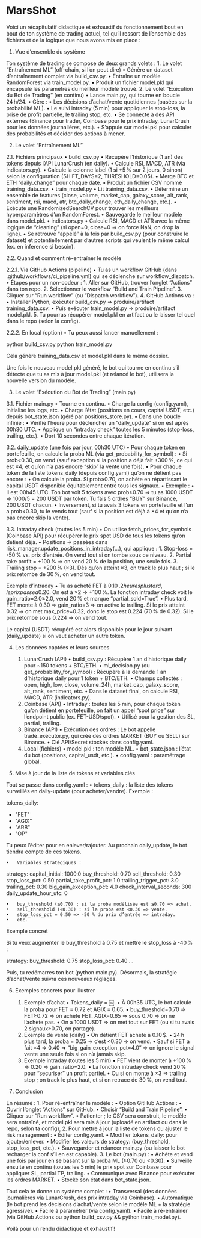 # MarsShot

Voici un récapitulatif didactique et exhaustif du fonctionnement bout en bout de ton système de trading actuel, tel qu’il ressort de l’ensemble des fichiers et de la logique que nous avons mis en place :

1. Vue d’ensemble du système

Ton système de trading se compose de deux grands volets :
	1.	Le volet “Entraînement ML” (off-chain, si l’on peut dire)
	•	Génère un dataset d’entraînement complet via build_csv.py.
	•	Entraîne un modèle RandomForest via train_model.py.
	•	Produit un fichier model.pkl qui encapsule les paramètres du meilleur modèle trouvé.
	2.	Le volet “Exécution du Bot de Trading” (en continu)
	•	Lance main.py, qui tourne en boucle 24 h/24.
	•	Gère :
	•	Les décisions d’achat/vente quotidiennes (basées sur la probabilité ML).
	•	Le suivi intraday (5 min) pour appliquer le stop-loss, la prise de profit partielle, le trailing stop, etc.
	•	Se connecte à des API externes (Binance pour trader, Coinbase pour le prix intraday, LunarCrush pour les données journalières, etc.).
	•	S’appuie sur model.pkl pour calculer des probabilités et décider des actions à mener.

2. Le volet “Entraînement ML”

2.1. Fichiers principaux
	•	build_csv.py
	•	Récupère l’historique (1 an) des tokens depuis l’API LunarCrush (en daily).
	•	Calcule RSI, MACD, ATR (via indicators.py).
	•	Calcule la colonne label (1 si +5 % sur 2 jours, 0 sinon) selon la configuration (SHIFT_DAYS=2, THRESHOLD=0.05).
	•	Merge BTC et ETH “daily_change” pour chaque date.
	•	Produit un fichier CSV nommé training_data.csv.
	•	train_model.py
	•	Lit training_data.csv.
	•	Détermine un ensemble de features (close, volume, market_cap, galaxy_score, alt_rank, sentiment, rsi, macd, atr, btc_daily_change, eth_daily_change, etc.).
	•	Exécute une RandomizedSearchCV pour trouver les meilleurs hyperparamètres d’un RandomForest.
	•	Sauvegarde le meilleur modèle dans model.pkl.
	•	indicators.py
	•	Calcule RSI, MACD et ATR avec la même logique de “cleaning” (si open=0, close=0 => on force NaN, on drop la ligne).
	•	Se retrouve “appelé” à la fois par build_csv.py (pour construire le dataset) et potentiellement par d’autres scripts qui veulent le même calcul (ex. en inference si besoin).

2.2. Quand et comment ré-entraîner le modèle

2.2.1. Via GitHub Actions (pipeline)
	•	Tu as un workflow GitHub (dans .github/workflows/ci_pipeline.yml) qui se déclenche sur workflow_dispatch.
	•	Étapes pour un non-codeur :
	1.	Aller sur GitHub, trouver l’onglet “Actions” dans ton repo.
	2.	Sélectionner le workflow “Build and Train Pipeline”.
	3.	Cliquer sur “Run workflow” (ou “Dispatch workflow”).
	4.	GitHub Actions va :
	•	Installer Python, exécuter build_csv.py => produire/artifact training_data.csv.
	•	Puis exécuter train_model.py => produire/artifact model.pkl.
	5.	Tu pourras récupérer model.pkl en artifact ou le laisser tel quel dans le repo (selon la config).

2.2.2. En local (option)
	•	Tu peux aussi lancer manuellement :

python build_csv.py
python train_model.py

Cela génère training_data.csv et model.pkl dans le même dossier.

Une fois le nouveau model.pkl généré, le bot qui tourne en continu s’il détecte que tu as mis à jour model.pkl (et relancé le bot), utilisera la nouvelle version du modèle.

3. Le volet “Exécution du Bot de Trading” (main.py)

3.1. Fichier main.py
	•	Tourne en continu.
	•	Charge la config (config.yaml), initialise les logs, etc.
	•	Charge l’état (positions en cours, capital USDT, etc.) depuis bot_state.json (géré par positions_store.py).
	•	Dans une boucle infinie :
	•	Vérifie l’heure pour déclencher un “daily_update” si on est après 00h30 UTC.
	•	Applique un “intraday check” toutes les 5 minutes (stop-loss, trailing, etc.).
	•	Dort 10 secondes entre chaque itération.

3.2. daily_update (une fois par jour, 00h30 UTC)
	•	Pour chaque token en portefeuille, on calcule la proba ML (via get_probability_for_symbol) :
	•	Si prob<0.30, on vend (sauf exception si la position a déjà fait +300 %, ce qui est ×4, et qu’on n’a pas encore “skip” la vente une fois).
	•	Pour chaque token de la liste tokens_daily (depuis config.yaml) qu’on ne détient pas encore :
	•	On calcule la proba. Si prob≥0.70, on achète en répartissant le capital USDT disponible équitablement entre tous les signaux.
	•	Exemple :
	•	Il est 00h45 UTC. Ton bot voit 5 tokens avec prob≥0.70 => tu as 1000 USDT => 1000/5 = 200 USDT par token. Tu fais 5 ordres “BUY” sur Binance, 200 USDT chacun.
	•	Inversement, si tu avais 3 tokens en portefeuille et l’un a prob<0.30, tu le vends tout (sauf si la position est déjà à ×4 et qu’on n’a pas encore skip la vente).

3.3. Intraday check (toutes les 5 min)
	•	On utilise fetch_prices_for_symbols (Coinbase API) pour récupérer le prix spot USD de tous les tokens qu’on détient déjà.
	•	Positions => passées dans risk_manager.update_positions_in_intraday(...), qui applique :
	1.	Stop-loss = -50 % vs. prix d’entrée. On vend tout si on tombe sous ce niveau.
	2.	Partial take profit = +100 % => on vend 20 % de la position, une seule fois.
	3.	Trailing stop = +200 % (×3). Dès qu’on atteint ×3, on track le plus haut ; si le prix retombe de 30 %, on vend tout.

Exemple d’intraday
	•	Tu as acheté FET à 0.10 $. 2 heures plus tard, le prix passe à 0.20 $. On est à ×2 => +100 %. La fonction intraday check voit le gain_ratio=2.0≥2.0, vend 20 % et marque “partial_sold=True”.
	•	Plus tard, FET monte à 0.30 => gain_ratio=3 => on active le trailing. Si le prix atteint 0.32 => on met max_price=0.32, donc le stop est 0.224 (70 % de 0.32). Si le prix retombe sous 0.224 => on vend tout.

Le capital (USDT) récupéré est alors disponible pour le jour suivant (daily_update) si on veut acheter un autre token.

4. Les données captées et leurs sources
	1.	LunarCrush (API)
	•	build_csv.py : Récupère 1 an d’historique daily pour ~150 tokens + BTC/ETH.
	•	ml_decision.py (ou get_probability_for_symbol) : Récupère à la demande 1 an d’historique daily pour 1 token + BTC/ETH.
	•	Champs collectés : open, high, low, close, volume_24h, market_cap, galaxy_score, alt_rank, sentiment, etc.
	•	Dans le dataset final, on calcule RSI, MACD, ATR (indicators.py).
	2.	Coinbase (API)
	•	Intraday : toutes les 5 min, pour chaque token qu’on détient en portefeuille, on fait un appel “spot price” sur l’endpoint public (ex. FET-USD/spot).
	•	Utilisé pour la gestion des SL, partial, trailing.
	3.	Binance (API)
	•	Exécution des ordres : Le bot appelle trade_executor.py, qui crée des ordres MARKET (BUY ou SELL) sur Binance.
	•	Clé API/Secret stockés dans config.yaml.
	4.	Local (fichiers)
	•	model.pkl : ton modèle ML.
	•	bot_state.json : l’état du bot (positions, capital_usdt, etc.).
	•	config.yaml : paramétrage global.

5. Mise à jour de la liste de tokens et variables clés

Tout se passe dans config.yaml :
	•	tokens_daily : la liste des tokens surveillés en daily-update (pour acheter/vendre). Exemple :

tokens_daily:
  - "FET"
  - "AGIX"
  - "ARB"
  - "OP"

Tu peux l’éditer pour en enlever/rajouter. Au prochain daily_update, le bot tiendra compte de ces tokens.

	•	Variables stratégiques :

strategy:
  capital_initial: 1000.0
  buy_threshold: 0.70
  sell_threshold: 0.30
  stop_loss_pct: 0.50
  partial_take_profit_pct: 1.0
  trailing_trigger_pct: 3.0
  trailing_pct: 0.30
  big_gain_exception_pct: 4.0
  check_interval_seconds: 300
  daily_update_hour_utc: 0

	•	buy_threshold (≥0.70) : si la proba modélisée est ≥0.70 => achat.
	•	sell_threshold (<0.30) : si la proba est <0.30 => vente.
	•	stop_loss_pct = 0.50 => -50 % du prix d’entrée => intraday.
	•	etc.

Exemple concret

Si tu veux augmenter le buy_threshold à 0.75 et mettre le stop_loss à -40 % :

strategy:
  buy_threshold: 0.75
  stop_loss_pct: 0.40
  ...

Puis, tu redémarres ton bot (python main.py). Désormais, la stratégie d’achat/vente suivra ces nouveaux réglages.

6. Exemples concrets pour illustrer
	1.	Exemple d’achat
	•	Tokens_daily = ￼.
	•	À 00h35 UTC, le bot calcule la proba pour FET = 0.72 et AGIX = 0.65.
	•	buy_threshold=0.70 => FET≥0.72 => on achète FET. AGIX=0.65 => sous 0.70 => on ne l’achète pas.
	•	On a 1000 USDT => on met tout sur FET (ou si tu avais 2 signaux≥0.70, on partage).
	2.	Exemple de vente (daily)
	•	On détient FET acheté à 0.10 $.
	•	24 h plus tard, la proba = 0.25 => c’est <0.30 => on vend.
	•	Sauf si FET a fait ×4 => 0.40 => “big_gain_exception_pct=4.0” => on ignore le signal vente une seule fois si on n’a jamais skip.
	3.	Exemple intraday (toutes les 5 min)
	•	FET vient de monter à +100 % => 0.20 => gain_ratio=2.0.
	•	La fonction intraday check vend 20 % pour “securiser” un profit partiel.
	•	Ou si on monte à ×3 => trailing stop ; on track le plus haut, et si on retrace de 30 %, on vend tout.

7. Conclusion

En résumé :
	1.	Pour ré-entraîner le modèle :
	•	Option GitHub Actions :
	•	Ouvrir l’onglet “Actions” sur GitHub.
	•	Choisir “Build and Train Pipeline”.
	•	Cliquer sur “Run workflow”.
	•	Patienter ; le CSV sera construit, le modèle sera entraîné, et model.pkl sera mis à jour (uploadé en artifact ou dans le repo, selon ta config).
	2.	Pour mettre à jour la liste de tokens ou ajuster le risk management :
	•	Éditer config.yaml.
	•	Modifier tokens_daily: pour ajouter/enlever.
	•	Modifier les valeurs de strategy: (buy_threshold, stop_loss_pct, etc.).
	•	Sauvegarder et relancer main.py (ou laisser le bot recharger la conf s’il en est capable).
	3.	Le bot (main.py) :
	•	Achète et vend une fois par jour en se basant sur la proba ML (≥0.70 ou <0.30).
	•	Surveille ensuite en continu (toutes les 5 min) le prix spot sur Coinbase pour appliquer SL, partial TP, trailing.
	•	Communique avec Binance pour exécuter les ordres MARKET.
	•	Stocke son état dans bot_state.json.

Tout cela te donne un système complet :
	•	Transversal (des données journalières via LunarCrush, des prix intraday via Coinbase).
	•	Automatique (le bot prend les décisions d’achat/vente selon le modèle ML + la stratégie agressive).
	•	Facile à paramétrer (via config.yaml).
	•	Facile à ré-entraîner (via GitHub Actions ou python build_csv.py && python train_model.py).

Voilà pour un rendu didactique et exhaustif !